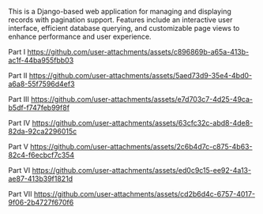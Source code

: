 This is a Django-based web application for managing and displaying records with pagination support. Features include an interactive user interface, efficient database querying, and customizable page views to enhance performance and user experience.

Part I
https://github.com/user-attachments/assets/c896869b-a65a-413b-ac1f-44ba955fbb03

Part II
https://github.com/user-attachments/assets/5aed73d9-35e4-4bd0-a6a8-55f7596d4ef3

Part III
https://github.com/user-attachments/assets/e7d703c7-4d25-49ca-b5df-f747feb99f8f

Part IV
https://github.com/user-attachments/assets/63cfc32c-abd8-4de8-82da-92ca2296015c

Part V
https://github.com/user-attachments/assets/2c6b4d7c-c875-4b63-82c4-f6ecbcf7c354

Part VI
https://github.com/user-attachments/assets/ed0c9c15-ee92-4a13-ae87-413b39f1821d

Part VII
https://github.com/user-attachments/assets/cd2b6d4c-6757-4017-9f06-2b4727f670f6
